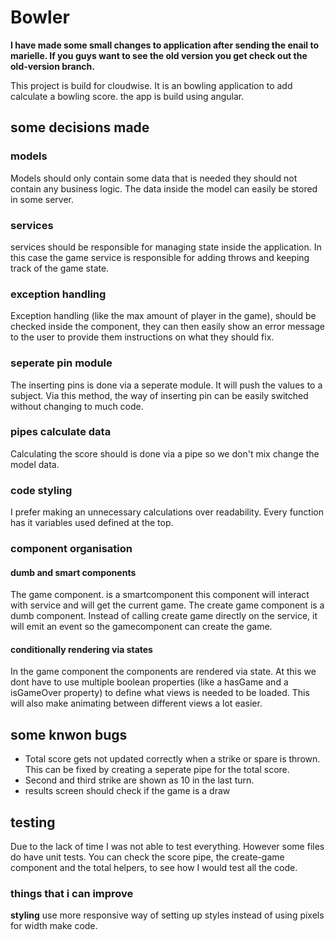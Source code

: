 # Bowler
__I have made some small changes to application after sending the enail to marielle. If you guys want to see the old version you get check out the old-version branch.__

This project is build for cloudwise. It is an bowling application to add calculate a bowling score. the app is build using angular.

## some decisions made
### models
Models should only contain some data that is needed they should not contain any business logic. The data inside the model can easily be stored in some server.

### services
services should be responsible for managing state inside the application. In this case the game service is responsible for adding throws and keeping track of the game state.

### exception handling
Exception handling (like the max amount of player in the game), should be checked inside the component, they can then easily show an error message to the user to provide them instructions on what they should fix.

### seperate pin module
The inserting pins is done via a seperate module. It will push the values to a subject. Via this method, the way of inserting pin can be easily switched without changing to much code.

### pipes calculate data
Calculating the score should is done via a pipe so we don't mix change the model data.

### code styling
I prefer making an unnecessary calculations over readability. Every function has it variables used defined at the top.

### component organisation
#### dumb and smart components
The game component. is a smartcomponent this component will interact with service and will get the current game. The create game component is a dumb component. Instead of calling create game directly on the service, it will emit an event so the gamecomponent can create the game.

#### conditionally rendering via states
In the game component the components are rendered via state. At this we dont have to use multiple boolean properties (like a hasGame and a isGameOver property) to define what views is needed to be loaded. This will also make animating between different views a lot easier.


## some knwon bugs
- Total score gets not updated correctly when a strike or spare is thrown. This can be fixed by creating a seperate pipe for the total score.
- Second and third strike are shown as 10 in the last turn.
- results screen should check if the game is a draw

## testing
Due to the lack of time I was not able to test everything. However some files do have unit tests. You can check the score pipe, the create-game component and the total helpers, to see how I would test all the code.

### things that i can improve
__styling__ use more responsive way of setting up styles instead of using pixels for width
make code.
